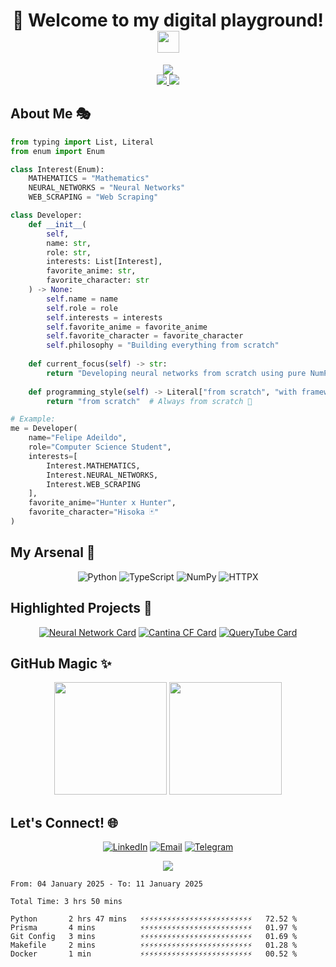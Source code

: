 # <div align="center">💫 Welcome to my digital playground! <img src="https://raw.githubusercontent.com/MartinHeinz/MartinHeinz/master/wave.gif" width="35px"></div>

<div align="center">
  <img src="https://capsule-render.vercel.app/api?type=waving&color=gradient&customColorList=12,2,20,24&height=170&section=header&text=Felipe%20Adeildo&desc=Building%20from%20scratch,%20one%20line%20at%20a%20time&fontSize=35&descSize=20&fontAlignY=25&descAlignY=45&animation=fadeIn"/>
</div>

<div align="center">
  <a href="https://felipeadeildo.com">
    <img src="https://img.shields.io/badge/Portfolio-felipeadeildo.com-FF6B6B?style=for-the-badge&logo=firefox&logoColor=white"/>
  </a>
  <img src="https://komarev.com/ghpvc/?username=felipeadeildo&style=for-the-badge&color=FF6B6B"/>
</div>

## About Me 🎭

```python
from typing import List, Literal
from enum import Enum

class Interest(Enum):
    MATHEMATICS = "Mathematics"
    NEURAL_NETWORKS = "Neural Networks"
    WEB_SCRAPING = "Web Scraping"

class Developer:
    def __init__(
        self,
        name: str,
        role: str,
        interests: List[Interest],
        favorite_anime: str,
        favorite_character: str
    ) -> None:
        self.name = name
        self.role = role
        self.interests = interests
        self.favorite_anime = favorite_anime
        self.favorite_character = favorite_character
        self.philosophy = "Building everything from scratch"
    
    def current_focus(self) -> str:
        return "Developing neural networks from scratch using pure NumPy"
    
    def programming_style(self) -> Literal["from scratch", "with frameworks"]:
        return "from scratch"  # Always from scratch 💪

# Example:
me = Developer(
    name="Felipe Adeildo",
    role="Computer Science Student",
    interests=[
        Interest.MATHEMATICS,
        Interest.NEURAL_NETWORKS,
        Interest.WEB_SCRAPING
    ],
    favorite_anime="Hunter x Hunter",
    favorite_character="Hisoka 🃏"
)
```

## My Arsenal 🎯

<div align="center">

![Python](https://img.shields.io/badge/Python-14354C?style=for-the-badge&logo=python&logoColor=white)
![TypeScript](https://img.shields.io/badge/TypeScript-007ACC?style=for-the-badge&logo=typescript&logoColor=white)
![NumPy](https://img.shields.io/badge/Numpy-777BB4?style=for-the-badge&logo=numpy&logoColor=white)
![HTTPX](https://img.shields.io/badge/HTTPX-242A2D?style=for-the-badge&logo=python&logoColor=white)

</div>

## Highlighted Projects 💎

<div align="center">

[![Neural Network Card](https://github-readme-stats.vercel.app/api/pin/?username=felipeadeildo&repo=neural-network&theme=radical)](https://github.com/felipeadeildo/neural-network)
[![Cantina CF Card](https://github-readme-stats.vercel.app/api/pin/?username=felipeadeildo&repo=cantinacf&theme=radical)](https://github.com/felipeadeildo/cantinacf)
[![QueryTube Card](https://github-readme-stats.vercel.app/api/pin/?username=felipeadeildo&repo=querytube&theme=radical)](https://github.com/felipeadeildo/querytube)

</div>

## GitHub Magic ✨

<div align="center">
  <img height="180em" src="https://github-readme-stats.vercel.app/api?username=felipeadeildo&show_icons=true&theme=radical&include_all_commits=true&count_private=true"/>
  <img height="180em" src="https://github-readme-stats.vercel.app/api/top-langs/?username=felipeadeildo&layout=compact&langs_count=7&theme=radical"/>
</div>

## Let's Connect! 🌐

<div align="center">

[![LinkedIn](https://img.shields.io/badge/LinkedIn-0077B5?style=for-the-badge&logo=linkedin&logoColor=white)](https://linkedin.com/in/felipeadeildo)
[![Email](https://img.shields.io/badge/Email-D14836?style=for-the-badge&logo=gmail&logoColor=white)](mailto:contato@felipeadeildo.com)
[![Telegram](https://img.shields.io/badge/Telegram-2CA5E0?style=for-the-badge&logo=telegram&logoColor=white)](https://t.me/felipeadeildo)

</div>

<div align="center">
  <img src="https://capsule-render.vercel.app/api?type=waving&color=gradient&customColorList=12,2,20,24&height=100&section=footer"/>
</div>

<!--START_SECTION:waka-->

```ansi
From: 04 January 2025 - To: 11 January 2025

Total Time: 3 hrs 50 mins

Python       2 hrs 47 mins   ⚡⚡⚡⚡⚡⚡⚡⚡⚡⚡⚡⚡⚡⚡⚡⚡⚡⚡⚡⚡⚡⚡⚡⚡⚡   72.52 %
Prisma       4 mins          ⚡⚡⚡⚡⚡⚡⚡⚡⚡⚡⚡⚡⚡⚡⚡⚡⚡⚡⚡⚡⚡⚡⚡⚡⚡   01.97 %
Git Config   3 mins          ⚡⚡⚡⚡⚡⚡⚡⚡⚡⚡⚡⚡⚡⚡⚡⚡⚡⚡⚡⚡⚡⚡⚡⚡⚡   01.69 %
Makefile     2 mins          ⚡⚡⚡⚡⚡⚡⚡⚡⚡⚡⚡⚡⚡⚡⚡⚡⚡⚡⚡⚡⚡⚡⚡⚡⚡   01.28 %
Docker       1 min           ⚡⚡⚡⚡⚡⚡⚡⚡⚡⚡⚡⚡⚡⚡⚡⚡⚡⚡⚡⚡⚡⚡⚡⚡⚡   00.52 %
```

<!--END_SECTION:waka-->
